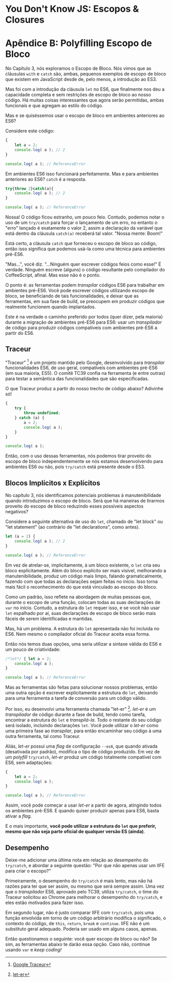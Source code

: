 # You Don't Know JS: Escopos & Closures
# Apêndice B: Polyfilling Escopo de Bloco

No Capítulo 3, nós exploramos o Escopo de Bloco. Nós vimos que as cláusulas `with` e `catch` são, ambas, pequenos exemplos de escopo de bloco que existem em JavaScript desde de, pelo menos, a introdução ao ES3.

Mas foi com a introdução da cláusula `let` no ES6, que finalmente nos deu a capacidade completa e sem restrições de escopo de bloco ao nosso código. Há muitas coisas interessantes que agora serão permitidas, ambas funcionais e que agregam ao estilo do código.

Mas e se quiséssemos usar o escopo de bloco em ambientes anteriores ao ES6?

Considere este código:

```js
{
	let a = 2;
	console.log( a ); // 2
}

console.log( a ); // ReferenceError
```

Em ambientes ES6 isso funcionará perfeitamente. Mas e para ambientes anteriores ao ES6? `catch` é a resposta.

```js
try{throw 2}catch(a){
	console.log( a ); // 2
}

console.log( a ); // ReferenceError
```

Nossa! O código ficou estranho, um pouco feio. Contudo, podemos notar o uso de um `try/catch` para forçar o lançamento de um erro, no entanto o "erro" lançado é exatamente o valor 2, assim a declaração da variável que está dentro da cláusula `catch(a)` receberá tal valor. "Nossa mente: Boom!"

Está certo, a cláusula `catch` que forneceu o escopo de bloco ao código, então isso significa que podemos usá-la como uma técnica para ambientes pré-ES6.

"Mas...", você diz. "...Ninguém quer escrever códigos feios como esse!" É verdade. Ninguém escreve (alguns) o código resultante pelo compilador do CoffeeScript, afinal. Mas esse não é o ponto.

O ponto é: as ferramentas podem *transpilar* códigos ES6 para trabalhar em ambientes pré-ES6. Você pode escrever códigos utilizando escopo de bloco, se beneficiando de tais funcionalidades, e deixar que as ferramentas, em sua fase de build, se preocupem em produzir códigos que realmente funcionem quando implantados.

Este é na verdade o caminho preferido por todos (quer dizer, pela maioria) durante a migração de ambientes pré-ES6 para ES6: usar um *transpilador* de código para produzir códigos compatíveis com ambientes pré-ES6 a partir do ES6.

## Traceur

"Traceur" [^note-traceur] é um projeto mantido pelo Google, desenvolvido para *transpilar* funcionalidades ES6, de uso geral, compatíveis com ambientes pré-ES6 (em sua maioria, ES5). O comitê TC39 confia na ferramenta (e entre outras) para testar a semântica das funcionalidades que são especificadas.  

O que Traceur produz a partir do nosso trecho de código abaixo? Adivinhe só!

```js
{
	try {
		throw undefined;
	} catch (a) {
		a = 2;
		console.log( a );
	}
}

console.log( a );
```

Então, com o uso dessas ferramentas, nós podemos tirar proveito do escopo de bloco independentemente se nós estamos desenvolvendo para ambientes ES6 ou não, pois `try/catch` está presente desde o ES3.

## Blocos Implícitos x Explícitos

No capítulo 3, nós identificamos potenciais problemas à manutenibilidade quando introduzimos o escopo de bloco. Será que há maneiras de tirarmos proveito do escopo de bloco reduzindo esses possíveis aspectos negativos?

Considere a seguinte alternativa de uso do `let`, chamado de "let block" ou "let statement" (ao contrário de "let declarations", como antes).

```js
let (a = 2) {
	console.log( a ); // 2
}

console.log( a ); // ReferenceError
```

Em vez de atrelar-se, implicitamente, à um bloco existente, o `let` cria seu bloco explícitamente. Além do bloco explícito ser mais visível, melhorando a manutenibilidade, produz um código mais limpo, falando gramaticalmente, fazendo com que todas as declarações sejam feitas no início. Isso torna mais fácil o reconhecimento do que está vinculado ao escopo do bloco.

Como um padrão, isso reflete na abordagem de muitas pessoas que, durante o escopo de uma função, colocam todas as suas declarações de `var` no início. Contudo, a estrutura do `let` requer isso, e se você não usar `let` espalhado por aí, suas declarações de escopo de bloco serão mais fáceis de serem identificadas e mantidas.

Mas, há um problema. A estrutura do `let` apresentada não foi incluida no ES6. Nem mesmo o compilador oficial do Traceur aceita essa forma.

Então nós temos duas opções, uma seria utilizar a sintaxe válida do ES6 e um pouco de criatividade:

```js
/*let*/ { let a = 2;
	console.log( a );
}

console.log( a ); // ReferenceError
```

Mas as ferramentas são feitas para solucionar nossos problemas, então uma outra opção é escrever explicitamente a estrutura do `let`, deixando para uma ferramenta a tarefa de conversão para um código válido.

Por isso, eu desenvolvi uma ferramenta chamada "let-er" [^note-let_er]. *let-er* é um *transpilador* de código durante a fase de build, tendo como tarefa, encontrar a estrutura do `let` e *transpilá-la*. Todo o restante do seu código será isolado, incluindo declarações `let`. Você pode utilizar o *let-er* como uma primeira fase ao *transpilar*, para então encaminhar seu código à uma outra ferramenta, tal como Traceur.

Aliás, *let-er* possui uma *flag* de configuração `--es6`, que quando ativada (desativada por padrão), modifica o tipo de código produzido. Em vez de um *polyfill* `try/catch`, *let-er* produz um código totalmente compatível com ES6, sem adaptações:

```js
{
	let a = 2;
	console.log( a );
}

console.log( a ); // ReferenceError
```

Assim, você pode começar a usar *let-er* a partir de agora, atingindo todos os ambientes pré-ES6. E quando quiser produzir apenas para ES6, basta ativar a *flag*.

E o mais importante, **você pode utilizar a estrutura do `let` que preferir, mesmo que não seja parte oficial de qualquer versão ES (ainda)**.

## Desempenho

Deixe-me adicionar uma última nota em relação ao desempenho do `try/catch`, e abordar a seguinte questão: "Por que não apenas usar um IIFE para criar o escopo?"

Primeiramente, o desempenho do `try/catch` é mais lento, mas não há razões para ter que ser assim, ou mesmo que será sempre assim. Uma vez que o *transpilador* ES6, aprovado pelo TC39, utiliza `try/catch`, o time do Traceur solicitou ao Chrome para melhorar o desempenho do `try/catch`, e eles estão motivados para fazer isso.

Em segundo lugar, não é justo comparar IIFE com `try/catch`, pois uma função envolvida em torno de um código arbitrário modifica o significado, o contexto do código, de `this`, `return`, `break` e `continue`. IIFE não é um substituto geral adequado. Poderia ser usado em alguns casos, apenas.

Então questionamos o seguinte: você quer escopo de bloco ou não? Se sim, as ferramentas abaixo te darão essa opção. Caso não, continue usando `var` e *keep coding!*

[^note-traceur]: [Google Traceur](http://traceur-compiler.googlecode.com/git/demo/repl.html)

[^note-let_er]: [let-er](https://github.com/getify/let-er)
